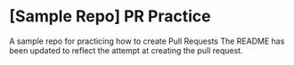 # [Sample Repo] PR Practice
A sample repo for practicing how to create Pull Requests
The README has been updated to reflect the attempt at creating the pull request.
